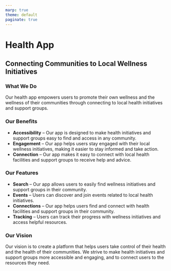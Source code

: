 ```yaml
---
marp: true
theme: default
paginate: true
---
```

# Health App
## Connecting Communities to Local Wellness Initiatives 

### What We Do

Our health app empowers users to promote their own wellness and the wellness of their communities through connecting to local health initiatives and support groups.

### Our Benefits 

- **Accessibility** – Our app is designed to make health initiatives and support groups easy to find and access in any community. 
- **Engagement** – Our app helps users stay engaged with their local wellness initiatives, making it easier to stay informed and take action.
- **Connection** – Our app makes it easy to connect with local health facilities and support groups to receive help and advice.

### Our Features 

- **Search** – Our app allows users to easily find wellness initiatives and support groups in their community. 
- **Events** – Users can discover and join events related to local health initiatives. 
- **Connections** – Our app helps users find and connect with health facilities and support groups in their community. 
- **Tracking** – Users can track their progress with wellness initiatives and access helpful resources. 

### Our Vision

Our vision is to create a platform that helps users take control of their health and the health of their communities. We strive to make health initiatives and support groups more accessible and engaging, and to connect users to the resources they need.
  
